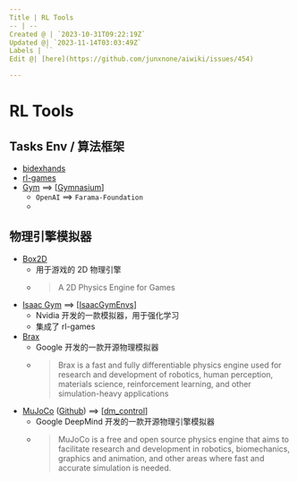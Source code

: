 ```yaml
---
Title | RL Tools
-- | --
Created @ | `2023-10-31T09:22:19Z`
Updated @| `2023-11-14T03:03:49Z`
Labels | ``
Edit @| [here](https://github.com/junxnone/aiwiki/issues/454)

---
```

# RL Tools

## Tasks Env / 算法框架

- [bidexhands](https://github.com/PKU-MARL/DexterousHands)
- [rl-games](https://github.com/Denys88/rl_games)
- [Gym](https://github.com/openai/gym) ==> [[Gymnasium](https://github.com/Farama-Foundation/Gymnasium)]
  - `OpenAI` ==> `Farama-Foundation`
  - 

## 物理引擎模拟器

- [Box2D](https://box2d.org/)
  - 用于游戏的 2D 物理引擎
  - >A 2D Physics Engine for Games
- [Isaac Gym](0453_Tools_Gym) ==> [[IsaacGymEnvs](https://github.com/NVIDIA-Omniverse/IsaacGymEnvs)]
  - Nvidia 开发的一款模拟器，用于强化学习
  - 集成了 rl-games
- [Brax](https://github.com/google/brax) 
  - Google 开发的一款开源物理模拟器
  - > Brax is a fast and fully differentiable physics engine used for research and development of robotics, human perception, materials science, reinforcement learning, and other simulation-heavy applications
- [MuJoCo](https://mujoco.org/) ([Github](https://github.com/google-deepmind/mujoco)) ==> [[dm_control](https://github.com/google-deepmind/dm_control)]
  - Google DeepMind 开发的一款开源物理引擎模拟器
  - > MuJoCo is a free and open source physics engine that aims to facilitate research and development in robotics, biomechanics, graphics and animation, and other areas where fast and accurate simulation is needed.



